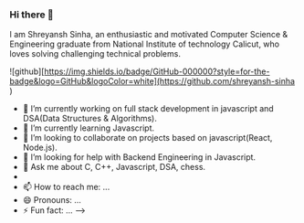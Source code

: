 ### Hi there 👋

I am Shreyansh Sinha, an enthusiastic and motivated Computer Science & Engineering graduate from National Institute of technology Calicut, who loves solving challenging technical problems. 

![github][https://img.shields.io/badge/GitHub-000000?style=for-the-badge&logo=GitHub&logoColor=white](https://github.com/shreyansh-sinha
)
- 🔭 I’m currently working on full stack development in javascript and DSA(Data Structures & Algorithms).
- 🌱 I’m currently learning Javascript.
- 👯 I’m looking to collaborate on projects based on javascript(React, Node.js).
- 🤔 I’m looking for help with Backend Engineering in Javascript.
- 💬 Ask me about C, C++, Javascript, DSA, chess.
- 
- 📫 How to reach me: ...
- 😄 Pronouns: ...
- ⚡ Fun fact: ...
-->
